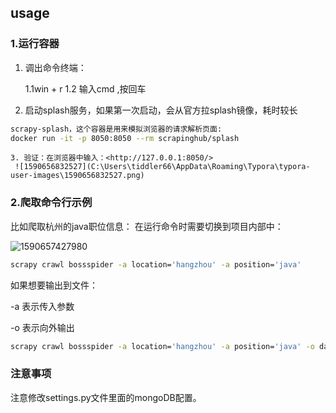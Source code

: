 ## usage

### 1.运行容器

 1. 调出命令终端：

    1.1win + r
    1.2 输入cmd ,按回车

2. 启动splash服务，如果第一次启动，会从官方拉splash镜像，耗时较长

```bash
scrapy-splash，这个容器是用来模拟浏览器的请求解析页面:
docker run -it -p 8050:8050 --rm scrapinghub/splash

```

 	3. 验证：在浏览器中输入：<http://127.0.0.1:8050/>
     ![1590656832527](C:\Users\tiddler66\AppData\Roaming\Typora\typora-user-images\1590656832527.png)

### 2.爬取命令行示例

比如爬取杭州的java职位信息：
在运行命令时需要切换到项目内部中：

![1590657427980](C:\Users\tiddler66\AppData\Roaming\Typora\typora-user-images\1590657427980.png)

```bash
scrapy crawl bossspider -a location='hangzhou' -a position='java'
```

如果想要输出到文件：

-a 表示传入参数 

-o 表示向外输出

```bash
scrapy crawl bossspider -a location='hangzhou' -a position='java' -o data.csv
```

### 注意事项
注意修改settings.py文件里面的mongoDB配置。